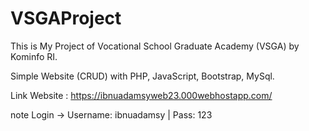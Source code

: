 # VSGAProject
This is My Project of Vocational School Graduate Academy (VSGA) by Kominfo RI.

Simple Website (CRUD) with PHP, JavaScript, Bootstrap, MySql.



Link Website : https://ibnuadamsyweb23.000webhostapp.com/

note Login -> Username: ibnuadamsy | Pass: 123
